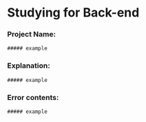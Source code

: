 # Studying for Back-end

### Project Name:

	##### example

### Explanation:

	##### example

### Error contents:

	##### example